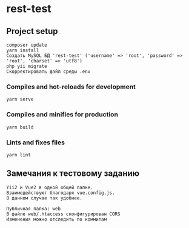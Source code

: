 # rest-test

## Project setup
```
composer update
yarn install
Создать MySQL БД 'rest-test' ('username' => 'root', 'password' => 'root', 'charset' => 'utf8')
php yii migrate
Скорректировать файл среды .env
```

### Compiles and hot-reloads for development
```
yarn serve
```

### Compiles and minifies for production
```
yarn build
```

### Lints and fixes files
```
yarn lint
```

## Замечания к тестовому заданию

```
Yii2 и Vue2 в одной общей папке.
Взаимодействуют благодаря vue.config.js.
В данном случае так удобнее.

Публичная папка: web
В файле web/.htaccess сконфигурирован CORS
Изменения можно отследить по коммитам
```
